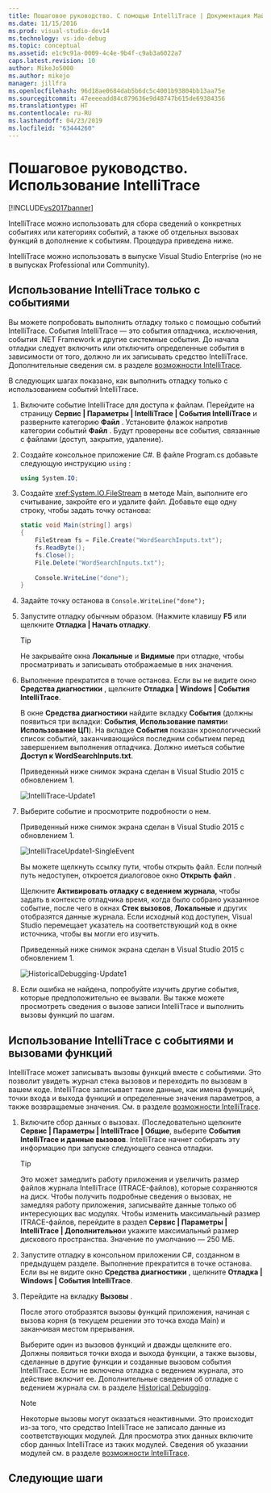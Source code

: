```yaml
---
title: Пошаговое руководство. С помощью IntelliTrace | Документация Майкрософт
ms.date: 11/15/2016
ms.prod: visual-studio-dev14
ms.technology: vs-ide-debug
ms.topic: conceptual
ms.assetid: e1c9c91a-0009-4c4e-9b4f-c9ab3a6022a7
caps.latest.revision: 10
author: MikeJo5000
ms.author: mikejo
manager: jillfra
ms.openlocfilehash: 96d18ae0684dab5b6dc5c4001b93804bb13aa75e
ms.sourcegitcommit: 47eeeeadd84c879636e9d48747b615de69384356
ms.translationtype: HT
ms.contentlocale: ru-RU
ms.lasthandoff: 04/23/2019
ms.locfileid: "63444260"
---
```

# <a name="walkthrough-using-intellitrace"></a>Пошаговое руководство. Использование IntelliTrace
[!INCLUDE[vs2017banner](../includes/vs2017banner.md)]

IntelliTrace можно использовать для сбора сведений о конкретных событиях или категориях событий, а также об отдельных вызовах функций в дополнение к событиям. Процедура приведена ниже.  
  
 IntelliTrace можно использовать в выпуске Visual Studio Enterprise (но не в выпусках Professional или Community).  
  
## <a name="GettingStarted"></a> Использование IntelliTrace только с событиями  
 Вы можете попробовать выполнить отладку только с помощью событий IntelliTrace. События IntelliTrace — это события отладчика, исключения, события .NET Framework и другие системные события. До начала отладки следует включить или отключить определенные события в зависимости от того, должно ли их записывать средство IntelliTrace. Дополнительные сведения см. в разделе [возможности IntelliTrace](../debugger/intellitrace-features.md).  
  
 В следующих шагах показано, как выполнить отладку только с использованием событий IntelliTrace.  
  
1. Включите событие IntelliTrace для доступа к файлам. Перейдите на страницу **Сервис | Параметры | IntelliTrace | События IntelliTrace** и разверните категорию **Файл** . Установите флажок напротив категории событий **Файл** . Будут проверены все события, связанные с файлами (доступ, закрытие, удаление).  
  
2. Создайте консольное приложение C#. В файле Program.cs добавьте следующую инструкцию `using` :  
  
    ```csharp  
    using System.IO;  
    ```  
  
3. Создайте <xref:System.IO.FileStream> в методе Main, выполните его считывание, закройте его и удалите файл. Добавьте еще одну строку, чтобы задать точку останова:  
  
    ```csharp  
    static void Main(string[] args)  
    {  
        FileStream fs = File.Create("WordSearchInputs.txt");  
        fs.ReadByte();  
        fs.Close();  
        File.Delete("WordSearchInputs.txt");  
  
        Console.WriteLine("done");  
    }  
    ```  
  
4. Задайте точку останова в `Console.WriteLine("done");`  
  
5. Запустите отладку обычным образом. (Нажмите клавишу **F5** или щелкните **Отладка | Начать отладку**.  
  
    > [!TIP]
    > Не закрывайте окна **Локальные** и **Видимые** при отладке, чтобы просматривать и записывать отображаемые в них значения.  
  
6. Выполнение прекратится в точке останова. Если вы не видите окно **Средства диагностики** , щелкните **Отладка | Windows | События IntelliTrace**.  
  
     В окне **Средства диагностики** найдите вкладку **События** (должны появиться три вкладки: **События**, **Использование памяти**и **Использование ЦП**). На вкладке **События** показан хронологический список событий, заканчивающийся последним событием перед завершением выполнения отладчика. Должно иметься событие **Доступ к WordSearchInputs.txt**.  
  
     Приведенный ниже снимок экрана сделан в Visual Studio 2015 с обновлением 1.  
  
     ![IntelliTrace&#45;Update1](../debugger/media/intellitrace-update1.png "IntelliTrace-Update1")  
  
7. Выберите событие и просмотрите подробности о нем.  
  
     Приведенный ниже снимок экрана сделан в Visual Studio 2015 с обновлением 1.  
  
     ![IntelliTraceUpdate1&#45;SingleEvent](../debugger/media/intellitraceupdate1-singleevent.png "IntelliTraceUpdate1 SingleEvent")  
  
     Вы можете щелкнуть ссылку пути, чтобы открыть файл. Если полный путь недоступен, откроется диалоговое окно **Открыть файл** .  
  
     Щелкните **Активировать отладку с ведением журнала**, чтобы задать в контексте отладчика время, когда было собрано указанное событие, после чего в окнах **Стек вызовов**, **Локальные** и других отобразятся данные журнала. Если исходный код доступен, Visual Studio перемещает указатель на соответствующий код в окне источника, чтобы вы могли его изучить.  
  
     Приведенный ниже снимок экрана сделан в Visual Studio 2015 с обновлением 1.  
  
     ![HistoricalDebugging&#45;Update1](../debugger/media/historicaldebugging-update1.png "HistoricalDebugging Update1")  
  
8. Если ошибка не найдена, попробуйте изучить другие события, которые предположительно ее вызвали. Вы также можете просмотреть сведения о вызове записи IntelliTrace и выполнить вызовы функций по шагам.  
  
## <a name="using-intellitrace-with-events-and-function-calls"></a>Использование IntelliTrace с событиями и вызовами функций  
 IntelliTrace может записывать вызовы функций вместе с событиями. Это позволит увидеть журнал стека вызовов и переходить по вызовам в вашем коде. IntelliTrace записывает такие данные, как имена функций, точки входа и выхода функций и определенные значения параметров, а также возвращаемые значения. См. в разделе [возможности IntelliTrace](../debugger/intellitrace-features.md).  
  
1. Включите сбор данных о вызовах. (Последовательно щелкните **Сервис | Параметры | IntelliTrace | Общие**, выберите **События IntelliTrace и данные вызовов**. IntelliTrace начнет собирать эту информацию при запуске следующего сеанса отладки.  
  
    > [!TIP]
    > Это может замедлить работу приложения и увеличить размер файлов журнала IntelliTrace (ITRACE-файлов), которые сохраняются на диск. Чтобы получить подробные сведения о вызовах, не замедляя работу приложения, записывайте данные только об интересующих вас модулях. Чтобы изменить максимальный размер ITRACE-файлов, перейдите в раздел **Сервис | Параметры | IntelliTrace | Дополнительно**и укажите максимальный размер дискового пространства. Значение по умолчанию — 250 МБ.  
  
2. Запустите отладку в консольном приложении C#, созданном в предыдущем разделе. Выполнение прекратится в точке останова. Если вы не видите окно **Средства диагностики** , щелкните **Отладка | Windows | События IntelliTrace**.  
  
3. Перейдите на вкладку **Вызовы** .  
  
     После этого отобразятся вызовы функций приложения, начиная с вызова корня (в текущем решении это точка входа Main) и заканчивая местом прерывания.  
  
     Выберите один из вызовов функций и дважды щелкните его. Должны появиться точки входа и выхода функции, а также вызовы, сделанные в другие функции и созданные вызовом события IntelliTrace. Если не включена отладка с ведением журнала, это действие включит ее. Дополнительные сведения об отладке с ведением журнала см. в разделе [Historical Debugging](../debugger/historical-debugging.md).  
  
    > [!NOTE]
    > Некоторые вызовы могут оказаться неактивными. Это происходит из-за того, что средство IntelliTrace не записало данные из соответствующих модулей. Для просмотра этих данных включите сбор данных IntelliTrace из таких модулей. Сведения об указании модулей см. в разделе [возможности IntelliTrace](../debugger/intellitrace-features.md).  
  
## <a name="next-steps"></a>Следующие шаги
